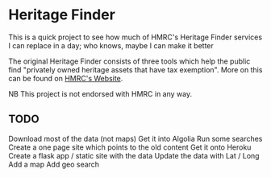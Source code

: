 # Heritage Finder

This is a quick project to see how much of HMRC's Heritage Finder services I 
can replace in a day; who knows, maybe I can make it better

The original Heritage Finder consists of three tools which help the public find
"privately owned heritage assets that have tax exemption".  More on this can be
found on [HMRC's Website](http://www.hmrc.gov.uk/heritage/visit.htm).

NB This project is not endorsed with HMRC in any way.

## TODO

Download most of the data (not maps)
Get it into Algolia
Run some searches
Create a one page site which points to the old content
Get it onto Heroku
Create a flask app / static site with the data
Update the data with Lat / Long
Add a map
Add geo search
